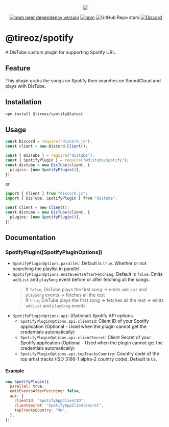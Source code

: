 <div align="center">
  <p>
    <a href="https://nodei.co/npm/@tireoz/spotify"><img src="https://nodei.co/npm/@tireoz/spotify.png?downloads=true&downloadRank=true&stars=true"></a>
  </p>
  <p>
    <a href="https://nodei.co/npm/distube"><img alt="npm peer dependency version" src="https://img.shields.io/npm/dependency-version/@tireoz/spotify/peer/distube?style=flat-square"></a>
    <a href="https://nodei.co/npm/distube"><img alt="npm" src="https://img.shields.io/npm/dt/@tireoz/spotify?logo=npm&style=flat-square"></a>
    <img alt="GitHub Repo stars" src="https://img.shields.io/github/stars/tireoz/spotify?logo=github&logoColor=white&style=flat-square">
    <a href="https://discord.gg/feaDd9h"><img alt="Discord" src="https://img.shields.io/discord/732254550689316914?logo=discord&logoColor=white&style=flat-square"></a>
  </p>
</div>

# @tireoz/spotify

A DisTube custom plugin for supporting Spotify URL.

## Feature

This plugin grabs the songs on Spotify then searches on SoundCloud and plays with DisTube.

## Installation

```sh
npm install @tireoz/spotify@latest
```

## Usage

```js
const Discord = require("discord.js");
const client = new Discord.Client();

const { DisTube } = require("distube");
const { SpotifyPlugin } = require("@distube/spotify");
const distube = new DisTube(client, {
  plugins: [new SpotifyPlugin()],
});
```
or

```ts
import { Client } from "discord.js";
import { DisTube, SpotifyPlugin } from "distube";

const client = new Client();
const distube = new DisTube(client, {
  plugins: [new SpotifyPlugin()],
});
```

## Documentation

### SpotifyPlugin([SpotifyPluginOptions])

- `SpotifyPluginOptions.parallel`: Default is `true`. Whether or not searching the playlist in parallel.
- `SpotifyPluginOptions.emitEventsAfterFetching`: Default is `false`. Emits `addList` and `playSong` event before or after fetching all the songs.
  > If `false`, DisTube plays the first song -> emits `addList` and `playSong` events -> fetches all the rest\
  > If `true`, DisTube plays the first song -> fetches all the rest -> emits `addList` and `playSong` events
- `SpotifyPluginOptions.api`: (Optional) Spotify API options.
  - `SpotifyPluginOptions.api.clientId`: Client ID of your Spotify application (Optional - Used when the plugin cannot get the credentials automatically)
  - `SpotifyPluginOptions.api.clientSecret`: Client Secret of your Spotify application (Optional - Used when the plugin cannot get the credentials automatically)
  - `SpotifyPluginOptions.api.topTracksCountry`: Country code of the top artist tracks (ISO 3166-1 alpha-2 country code). Default is `US`.

#### Example

```js
new SpotifyPlugin({
  parallel: true,
  emitEventsAfterFetching: false,
  api: {
    clientId: "SpotifyAppClientID",
    clientSecret: "SpotifyAppClientSecret",
    topTracksCountry: "VN",
  },
});
```
